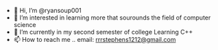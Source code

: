- 👋 Hi, I’m @ryansoup001
- 👀 I’m interested in learning more that sourounds the field of computer science
- 🌱 I’m currently in my second semester of college Learning C++
- 📫 How to reach me .. email: rrrstephens1212@gmail.com
